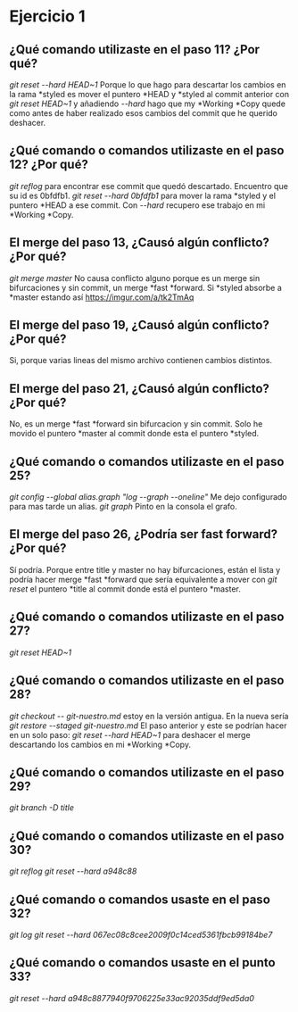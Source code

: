 # Ejercicio 1

## ¿Qué comando utilizaste en el paso 11? ¿Por qué?

*git reset --hard HEAD~1* Porque lo que hago para descartar los cambios en la rama *styled es mover el puntero *HEAD y *styled al commit anterior con *git reset HEAD~1* y añadiendo *--hard* hago que my *Working *Copy quede como antes de haber realizado esos cambios del commit que he querido deshacer.


## ¿Qué comando o comandos utilizaste en el paso 12? ¿Por qué?

*git reflog* para encontrar ese commit que quedó descartado. Encuentro que su id es 0bfdfb1.
*git reset --hard 0bfdfb1* para mover la rama *styled y el puntero *HEAD a ese commit. Con *--hard* recupero ese trabajo en mi *Working *Copy.


## El merge del paso 13, ¿Causó algún conflicto? ¿Por qué?

*git merge master* No causa conflicto alguno porque es un merge sin bifurcaciones y sin commit, un merge *fast *forward. Si *styled absorbe a *master estando así https://imgur.com/a/tk2TmAq


## El merge del paso 19, ¿Causó algún conflicto? ¿Por qué?

Si, porque  varias lineas del mismo archivo contienen cambios distintos.


## El merge del paso 21, ¿Causó algún conflicto? ¿Por qué?

No, es un merge *fast *forward sin bifurcacion y sin commit. Solo he movido el puntero *master al commit donde esta el puntero *styled.


## ¿Qué comando o comandos utilizaste en el paso 25?

*git config --global alias.graph "log --graph --oneline"* Me dejo configurado para mas tarde un alias.
*git graph* Pinto en la consola el grafo.


## El merge del paso 26, ¿Podría ser fast forward? ¿Por qué?

Sí podría. Porque entre title y master no hay bifurcaciones, están el lista y podría hacer merge *fast *forward que sería equivalente a mover con *git reset* el puntero *title al commit donde está el puntero *master.


## ¿Qué comando o comandos utilizaste en el paso 27?

*git reset HEAD~1*


## ¿Qué comando o comandos utilizaste en el paso 28?

*git checkout -- git-nuestro.md* estoy en la versión antigua. En la nueva sería *git restore --staged git-nuestro.md*
El paso anterior y este se podrían hacer en un solo paso: *git reset --hard HEAD~1* para deshacer el merge descartando los cambios en mi *Working *Copy.

## ¿Qué comando o comandos utilizaste en el paso 29?

*git branch -D title*


## ¿Qué comando o comandos utilizaste en el paso 30?

*git reflog*
*git reset --hard a948c88*


## ¿Qué comando o comandos usaste en el paso 32?

*git log*
*git reset --hard 067ec08c8cee2009f0c14ced5361fbcb99184be7*


## ¿Qué comando o comandos usaste en el punto 33?

*git reset --hard a948c8877940f9706225e33ac92035ddf9ed5da0*
